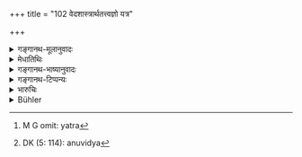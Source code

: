 +++
title = "102 वेदशास्त्रार्थतत्त्वज्ञो यत्र"

+++

<details><summary>गङ्गानथ-मूलानुवादः</summary>

In whatever life-stage he may be, the person who knows the true meaning of the Vedic Scriptures becomes fit for union with brahman, even while dwelling in this world.—(102)
</details>

<details><summary>मेधातिथिः</summary>

**ब्रह्मभूयाय** ब्रह्मभावाय ब्रह्मत्वप्राप्तये इति यावत् । **यत्र**[^३०५] **तत्रे**ति व्युत्थाय व्युत्क्रमेणापि । यथोक्तम् "विद्वेषणाच् चाप्य् उत्थाय ब्राह्मणा भिक्षाचर्यम् अनुवेद्य[^३०६] व्रजन्ति" इति ॥ १२.१०२ ॥


[^३०६]:
     DK (5: 114): anuvidya


[^३०५]:
     M G omit: yatra
</details>

<details><summary>गङ्गानथ-भाष्यानुवादः</summary>

‘*Union with Brahman*’—becoming one with Brahman, (*i.e*., attaining Brahman).

‘*In whatever*’—*i.e*., even though he may not take to the several stages in the regular order. This is what has been referred to in such passages as—‘Brāhmaṇas, deviating from the regular path, pass on to the stage of the Mendicant immediately after passing through that of the Student.’—102
</details>

<details><summary>गङ्गानथ-टिप्पन्यः</summary>

This verse is quoted in *Vīramitrodaya* (Saṃskāra p. 510);—and in
*Smṛticandrikā* (Saṃskāra p. 132).
</details>

<details><summary>भारुचिः</summary>

वेदशास्त्रार्थतत्त्वज्ञो  
यत्र तत्राश्रमे वसन् ।  
इहैव लोके तिष्ठन् स  
ब्रह्मभूयाय कल्पते  ॥ १२.१०२ ॥
</details>

<details><summary>Bühler</summary>

102	In whatever order (a man) who knows the true meaning of the Veda-science may dwell, he becomes even while abiding in this world, fit for the union with Brahman.
</details>
